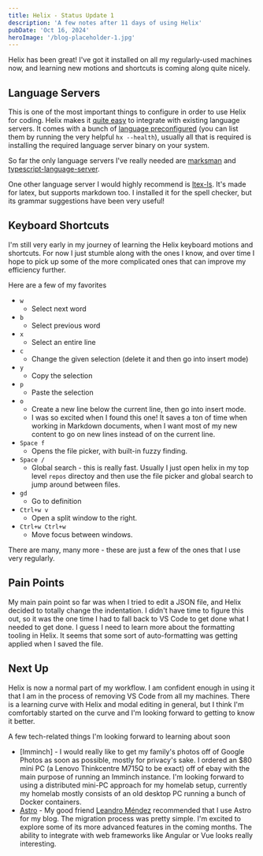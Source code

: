 ```yaml
---
title: Helix - Status Update 1
description: 'A few notes after 11 days of using Helix'
pubDate: 'Oct 16, 2024'
heroImage: '/blog-placeholder-1.jpg'
---
```


Helix has been great! I've got it installed on all my regularly-used machines now, and learning new motions and shortcuts is coming along quite nicely.

## Language Servers

This is one of the most important things to configure in order to use Helix for coding. Helix makes it [quite easy](https://docs.helix-editor.com/languages.html) to integrate with existing language servers. It comes with a bunch of [language preconfigured](https://docs.helix-editor.com/lang-support.html) (you can list them by running the very helpful `hx --health`), usually all that is required is installing the required language server binary on your system.

So far the only language servers I've really needed are [marksman](https://github.com/artempyanykh/marksman) and [typescript-language-server](https://github.com/typescript-language-server/typescript-language-server).

One other language server I would highly recommend is [ltex-ls](https://github.com/valentjn/ltex-ls). It's made for latex, but supports markdown too. I installed it for the spell checker, but its grammar suggestions have been very useful!

## Keyboard Shortcuts

I'm still very early in my journey of learning the Helix keyboard motions and shortcuts. For now I just stumble along with the ones I know, and over time I hope to pick up some of the more complicated ones that can improve my efficiency further.

Here are a few of my favorites

- `w`
	- Select next word
- `b`
	- Select previous word
- `x`
	- Select an entire line
- `c`
	- Change the given selection (delete it and then go into insert mode)
- `y`
	- Copy the selection
- `p`
	- Paste the selection
- `o`
	- Create a new line below the current line, then go into insert mode.
	- I was so excited when I found this one! It saves a ton of time when working in Markdown documents, when I want most of my new content to go on new lines instead of on the current line.
- `Space f`
	- Opens the file picker, with built-in fuzzy finding.
- `Space /`
	- Global search - this is really fast. Usually I just open helix in my top level `repos` directoy and then use the file picker and global search to jump around between files.
- `gd`
	- Go to definition
- `Ctrl+w v`
	- Open a split window to the right.
- `Ctrl+w Ctrl+w`
	- Move focus between windows.

There are many, many more - these are just a few of the ones that I use very regularly.

## Pain Points

My main pain point so far was when I tried to edit a JSON file, and Helix decided to totally change the indentation. I didn't have time to figure this out, so it was the one time I had to fall back to VS Code to get done what I needed to get done. I guess I need to learn more about the formatting tooling in Helix. It seems that some sort of auto-formatting was getting applied when I saved the file. 

## Next Up

Helix is now a normal part of my workflow. I am confident enough in using it that I am in the process of removing VS Code from all my machines. There is a learning curve with Helix and modal editing in general, but I think I'm comfortably started on the curve and I'm looking forward to getting to know it better.

A few tech-related things I'm looking forward to learning about soon

- [Imminch] - I would really like to get my family's photos off of Google Photos as soon as possible, mostly for privacy's sake. I ordered an $80 mini PC (a Lenovo Thinkcentre M715Q to be exact) off of ebay with the main purpose of running an Imminch instance. I'm looking forward to using a distributed mini-PC approach for my homelab setup, currently my homelab mostly consists of an old desktop PC running a bunch of Docker containers.
- [Astro](https://astro.build/) - My good friend [Leandro Méndez](leandez.netlify.app) recommended that I use Astro for my blog. The migration process was pretty simple. I'm excited to explore some of its more advanced features in the coming months. The ability to integrate with web frameworks like Angular or Vue looks really interesting.
